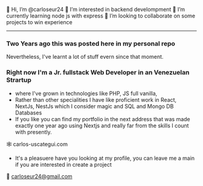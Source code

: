 👋 Hi, I’m @carloseur24
👀 I’m interested in backend develompment
🌱 I’m currently learning node js with express
💞️ I’m looking to collaborate on some projects to win experience

-------

### Two Years ago this was posted here in my personal repo
Nevertheless, I've learnt a lot of stuff evern since that moment.

### Right now I'm a Jr. fullstack Web Developer in an Venezuelan Strartup

- where I've grown in technologies like PHP, JS full vanilla,
- Rather than other specialities I have like proficient work in React, NextJs, NestJs which I consider magic and SQL and Mongo DB Databases
- If you like you can find my portfolio in the next address that was made exactly one year ago using Nextjs and really far from the skills I count with presently.

🕸️ carlos-uscategui.com

- It's a pleasuere have you looking at my profile, you can leave me a main if you are interested in create a project

📩 carloseur24@gmail.com

